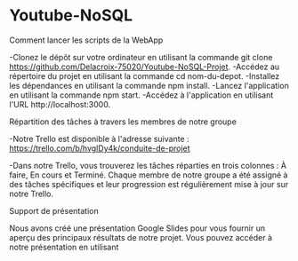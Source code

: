 # Youtube-NoSQL

Comment lancer les scripts de la WebApp

  -Clonez le dépôt sur votre ordinateur en utilisant la commande git clone https://github.com/Delacroix-75020/Youtube-NoSQL-Projet.
  -Accédez au répertoire du projet en utilisant la commande cd nom-du-depot.
  -Installez les dépendances en utilisant la commande npm install.
  -Lancez l'application en utilisant la commande npm start.
  -Accédez à l'application en utilisant l'URL http://localhost:3000.

Répartition des tâches à travers les membres de notre groupe

  -Notre Trello est disponible à l'adresse suivante : https://trello.com/b/hvgIDy4k/conduite-de-projet

  -Dans notre Trello, vous trouverez les tâches réparties en trois colonnes : À faire, En cours et Terminé. Chaque membre de notre groupe a été assigné à des tâches            spécifiques et leur progression est régulièrement mise à jour sur notre Trello.

Support de présentation

  Nous avons créé une présentation Google Slides pour vous fournir un aperçu des principaux résultats de notre projet. Vous pouvez accéder à notre présentation en         utilisant 
